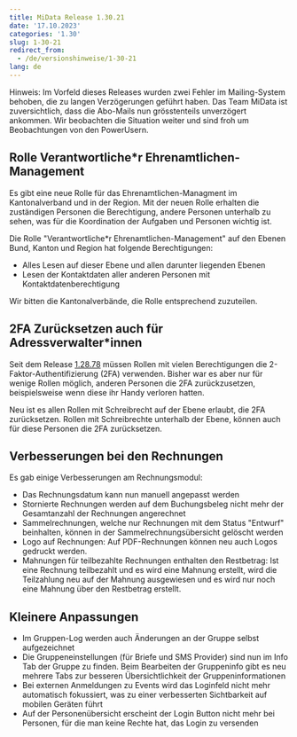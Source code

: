 ```yaml
---
title: MiData Release 1.30.21
date: '17.10.2023'
categories: '1.30'
slug: 1-30-21
redirect_from:
  - /de/versionshinweise/1-30-21
lang: de
---
```


Hinweis: Im Vorfeld dieses Releases wurden zwei Fehler im Mailing-System behoben, die zu langen Verzögerungen geführt haben. Das Team MiData ist zuversichtlich, dass die Abo-Mails nun grösstenteils unverzögert ankommen. Wir beobachten die Situation weiter und sind froh um Beobachtungen von den PowerUsern.

## Rolle Verantwortliche\*r Ehrenamtlichen-Management

Es gibt eine neue Rolle für das Ehrenamtlichen-Managment im Kantonalverband und in der Region. Mit der neuen Rolle erhalten die zuständigen Personen die Berechtigung, andere Personen unterhalb zu sehen, was für die Koordination der Aufgaben und Personen wichtig ist.

Die Rolle "Verantwortliche\*r Ehrenamtlichen-Management" auf den Ebenen Bund, Kanton und Region hat folgende Berechtigungen:

- Alles Lesen auf dieser Ebene und allen darunter liegenden Ebenen
- Lesen der Kontaktdaten aller anderen Personen mit Kontaktdatenberechtigung

Wir bitten die Kantonalverbände, die Rolle entsprechend zuzuteilen.

## 2FA Zurücksetzen auch für Adressverwalter\*innen

Seit dem Release [1.28.78](https://docu.scout.ch/de/versionshinweise/1-28-78) müssen Rollen mit vielen Berechtigungen die 2-Faktor-Authentifizierung (2FA) verwenden. Bisher war es aber nur für wenige Rollen möglich, anderen Personen die 2FA zurückzusetzen, beispielsweise wenn diese ihr Handy verloren hatten.

Neu ist es allen Rollen mit Schreibrecht auf der Ebene erlaubt, die 2FA zurücksetzen. Rollen mit Schreibrechte unterhalb der Ebene, können auch für diese Personen die 2FA zurücksetzen.

## Verbesserungen bei den Rechnungen

Es gab einige Verbesserungen am Rechnungsmodul:

- Das Rechnungsdatum kann nun manuell angepasst werden
- Stornierte Rechnungen werden auf dem Buchungsbeleg nicht mehr der Gesamtanzahl der Rechnungen angerechnet
- Sammelrechnungen, welche nur Rechnungen mit dem Status "Entwurf" beinhalten, können in der Sammelrechnungsübersicht gelöscht werden
- Logo auf Rechnungen: Auf PDF-Rechnungen können neu auch Logos gedruckt werden.
- Mahnungen für teilbezahlte Rechnungen enthalten den Restbetrag: Ist eine Rechnung teilbezahlt und es wird eine Mahnung erstellt, wird die Teilzahlung neu auf der Mahnung ausgewiesen und es wird nur noch eine Mahnung über den Restbetrag erstellt.

## Kleinere Anpassungen

- Im Gruppen-Log werden auch Änderungen an der Gruppe selbst aufgezeichnet
- Die Gruppeneinstellungen (für Briefe und SMS Provider) sind nun im Info Tab der Gruppe zu finden. Beim Bearbeiten der Gruppeninfo gibt es neu mehrere Tabs zur besseren Übersichtlichkeit der Gruppeninformationen
- Bei externen Anmeldungen zu Events wird das Loginfeld nicht mehr automatisch fokussiert, was zu einer verbesserten Sichtbarkeit auf mobilen Geräten führt
- Auf der Personenübersicht erscheint der Login Button nicht mehr bei Personen, für die man keine Rechte hat, das Login zu versenden